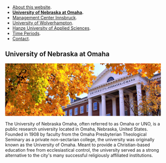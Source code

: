 - [About this website](./index.md).
- <b>[University of Nebraska at Omaha](./uno.md).</b>
- [Management Center Innsbruck](./mci.md).
- [University of Wolverhampton](./wlv.md).
- [Hanze University of Applied Sciences](./hanze.md).
- [Time Periods](./time_periods.md).
- [Contact](./contact.md).

## University of Nebraska at Omaha

<img src="UNO.jpg">

The University of Nebraska Omaha, often referred to as Omaha or UNO, is a public research university located in Omaha, Nebraska, United States.
Founded in 1908 by faculty from the Omaha Presbyterian Theological Seminary as a private non-sectarian college, the university was originally known as the University of Omaha.
Meant to provide a Christian-based education free from ecclesiastical control, the university served as a strong alternative to the city's many successful religiously affiliated institutions.
